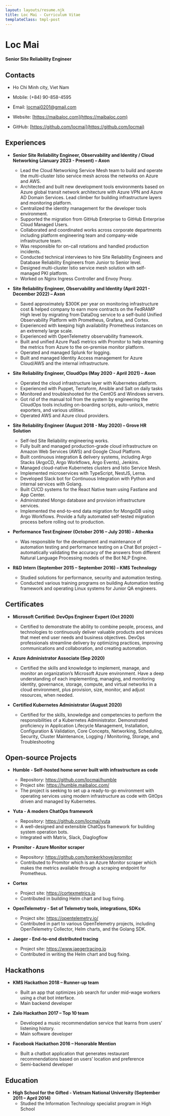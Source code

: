 ```yaml
---
layout: layouts/resume.njk
title: Loc Mai - Curriculum Vitae
templateClass: tmpl-post
---
```


# Loc Mai

#### Senior Site Reliability Engineer

## Contacts

- Ho Chi Minh city, Viet Nam

- Mobile: (+84) 90-858-4595

- Email: <locmai0201@gmail.com>

- Website: [https://maibaloc.com](https://maibaloc.com)

- GitHub: [https://github.com/locmai](https://github.com/locmai)

## Experiences

- **Senior Site Reliability Engineer, Observability and Identity / Cloud Networking (January 2023 - Present) – Axon**
  - Lead the Cloud Networking Service Mesh team to build and operate the multi-cluster Istio service mesh across the networks on Azure and AWS.
  - Architected and built new development tools environments based on Azure global transit network architecture with Azure VPN and Azure AD Domain Services. Lead climber for building infrastructure layers and monitoring platform.
  - Centralized the identity management for the developer tools environment.
  - Supported the migration from GitHub Enterprise to GitHub Enterprise Cloud Managed Users.
  - Collaborated and coordinated works across corporate departments including platform engineering team and company-wide infrastructure team.
  - Was responsible for on-call rotations and handled production incidents.
  - Conducted technical interviews to hire Site Reliability Engineers and Database Reliability Engineers from Junior to Senior level.
  - Designed multi-cluster Istio service mesh solution with self-managed PKI platform.
  - Worked on Nginx Ingress Controller and Envoy Proxy.

- **Site Reliability Engineer, Observability and Identity (April 2021 - December 2022) – Axon**
  - Saved approximately $300K per year on monitoring infrastructure cost & helped company to earn more contracts on the FedRAMP High level by migrating from DataDog service to a self-build Unified Observability Platform with Prometheus, Grafana, and Cortex.
  - Experienced with keeping high availability Prometheus instances on an extremely large scale.
  - Experienced with OpenTelemetry observability framework.
  - Built and unified Azure PaaS metrics with Promitor to help streaming the metrics from Azure to the on-premise monitor platform.
  - Operated and managed Splunk for logging.
  - Built and managed Identity Access management for Azure Cloud/AWS and the internal infrastructure.

- **Site Reliability Engineer, CloudOps (May 2020 - April 2021) – Axon**
  - Operated the cloud infrastructure layer with Kubernetes platform.
  - Experienced with Puppet, Terraform, Ansible and Salt on daily tasks
  - Monitored and troubleshooted for the CentOS and Windows servers.
  - Got rid of the manual toil from the system by engineering the CloudOps tools including on-boarding scripts, auto-unlock, metric exporters, and various utilities.
  - Operated AWS and Azure cloud providers.

- **Site Reliability Engineer (August 2018 - May 2020) – Grove HR Solution**
  - Self-led Site Reliability engineering works.
  - Fully built and managed production-grade cloud infrastructure on Amazon Web Services (AWS) and Google Cloud Platform.
  - Built continuous integration & delivery systems, including Argo Stacks (ArgoCD, Argo Workflows, Argo Events), Jenkins.
  - Managed cloud-native Kubernetes clusters and Istio Service Mesh.
  - Implemented microservices with TypeScript, NestJS, Lerna.
  - Developed Slack bot for Continuous Integration with Python and internal services with Golang.
  - Built CI/CD systems for the React Native team using Fastlane and App Center.
  - Administrated Mongo database and provision infrastructure services.
  - Implemented the end-to-end data migration for MongoDB using Argo Workflows. Provide a fully automated self-tested migration process before rolling out to production.

- **Performance Test Engineer (October 2016 – July 2018) – Athenka**
  - Was responsible for the development and maintenance of automation testing and performance testing on a Chat Bot project – automatically validating the accuracy of the answers from different Natural Language Processing models of the Bot NLP Engine.

- **R&D Intern (September 2015 – September 2016) – KMS Technology**
  - Studied solutions for performance, security and automation testing.
  - Conducted various training programs on building Automation testing framework and operating Linux systems for Junior QA engineers.

## Certificates

- **Microsoft Certified: DevOps Engineer Expert (Oct 2020)**
  - Certified to demonstrate the ability to combine people, process, and technologies to continuously deliver valuable products and services that meet end user needs and business objectives. DevOps professionals streamline delivery by optimizing practices, improving communications and collaboration, and creating automation.

- **Azure Administrator Associate (Sep 2020)**
  - Certified the skills and knowledge to implement, manage, and monitor an organization’s Microsoft Azure environment. Have a deep understanding of each implementing, managing, and monitoring identity, governance, storage, compute, and virtual networks in a cloud environment, plus provision, size, monitor, and adjust resources, when needed.

- **Certified Kubernetes Administrator (August 2020)**
  - Certified for the skills, knowledge and competencies to perform the responsibilities of a Kubernetes Administrator. Demonstrated proficiency in Application Lifecycle Management, Installation, Configuration & Validation, Core Concepts, Networking, Scheduling, Security, Cluster Maintenance, Logging / Monitoring, Storage, and Troubleshooting

## Open-source Projects

- **Humble - Self-hosted home server built with infrastructure as code**
  - Repository: <https://github.com/locmai/humble>
  - Project site: <https://humble.maibaloc.com/>
  - The project is seeking to set up a ready-to-go environment with operating services using modern infrastructure as code with GitOps driven and managed by Kubernetes.

- **Yuta - A modern ChatOps framework**
  - Repository: <https://github.com/locmai/yuta>
  - A well-designed and extensible ChatOps framework for building system operation bots.
  - Integrated with Matrix, Slack, Diaglogflow

- **Promitor - Azure Monitor scraper**
  - Repository: <https://github.com/tomkerkhove/promitor>
  - Contributed to Promitor which is an Azure Monitor scraper which makes the metrics available through a scraping endpoint for Prometheus.

- **Cortex**
  - Project site: <https://cortexmetrics.io>
  - Contributed in building Helm chart and bug fixing.

- **OpenTelemetry - Set of Telemetry tools, integrations, SDKs**
  - Project site: <https://opentelemetry.io/>
  - Contributed in part to various OpenTelemetry projects, including OpenTelemetry Collector, Helm charts, and the Golang SDK.

- **Jaeger - End-to-end distributed tracing**
  - Project site: <https://www.jaegertracing.io>
  - Contributed in writing the Helm chart and bug fixing.

## Hackathons

- **KMS Hackathon 2018 – Runner-up team**
  - Built an app that optimizes job search for under mid-wage workers using a chat bot interface.
  - Main backend developer

- **Zalo Hackathon 2017 – Top 10 team**
  - Developed a music recommendation service that learns from users’ listening history.
  - Main software developer

- **Facebook Hackathon 2016 – Honorable Mention**
  - Built a chatbot application that generates restaurant recommendations based on users’ location and preference
  - Semi-backend developer

## Education

- **High School for the Gifted - Vietnam National University (September 2011 – April 2014)**
  - Studied the Information Technology specialist program in High School
